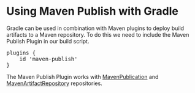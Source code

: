 # Using Maven Publish with Gradle

Gradle can be used in combination with Maven plugins to deploy build artifacts to a Maven repository. To do this we need to include the Maven Publish Plugin in our build script.

<pre class="file" data-filename="./katacoda-code/app/build.gradle" data-target="insert"  data-marker="// add maven-publish">
plugins {
    id 'maven-publish'
}
</pre>

The Maven Publish Plugin works with [MavenPublication](https://docs.gradle.org/current/dsl/org.gradle.api.publish.maven.MavenPublication.html) and [MavenArtifactRepository](https://docs.gradle.org/current/dsl/org.gradle.api.artifacts.repositories.MavenArtifactRepository.html) repositories. 
